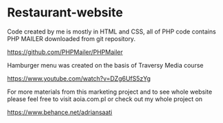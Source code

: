 # Restaurant-website

Code created by me is mostly in HTML and CSS, all of PHP code contains PHP MAILER downloaded from git repository.

https://github.com/PHPMailer/PHPMailer

Hamburger menu was created on the basis of Traversy Media course

https://www.youtube.com/watch?v=DZg6UfS5zYg

For more materials from this marketing project and to see whole website please feel free to visit aoia.com.pl or check out my whole project on 

https://www.behance.net/adriansaati
